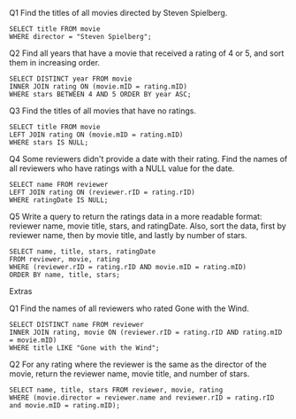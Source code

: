Q1
Find the titles of all movies directed by Steven Spielberg.
```
SELECT title FROM movie
WHERE director = "Steven Spielberg";
```

Q2
Find all years that have a movie that received a rating of 4 or 5, and sort them in increasing order.
```
SELECT DISTINCT year FROM movie
INNER JOIN rating ON (movie.mID = rating.mID)
WHERE stars BETWEEN 4 AND 5 ORDER BY year ASC;
```

Q3
Find the titles of all movies that have no ratings.
```
SELECT title FROM movie
LEFT JOIN rating ON (movie.mID = rating.mID)
WHERE stars IS NULL;
```

Q4
Some reviewers didn't provide a date with their rating. Find the names of all reviewers who have ratings with a NULL value for the date.
```
SELECT name FROM reviewer
LEFT JOIN rating ON (reviewer.rID = rating.rID)
WHERE ratingDate IS NULL;
```

Q5
Write a query to return the ratings data in a more readable format: reviewer name, movie title, stars, and ratingDate. Also, sort the data, first by reviewer name, then by movie title, and lastly by number of stars.
```
SELECT name, title, stars, ratingDate
FROM reviewer, movie, rating
WHERE (reviewer.rID = rating.rID AND movie.mID = rating.mID)
ORDER BY name, title, stars;
```

Extras

Q1
Find the names of all reviewers who rated Gone with the Wind.
```
SELECT DISTINCT name FROM reviewer
INNER JOIN rating, movie ON (reviewer.rID = rating.rID AND rating.mID = movie.mID)
WHERE title LIKE "Gone with the Wind";
```

Q2
For any rating where the reviewer is the same as the director of the movie, return the reviewer name, movie title, and number of stars.
```
SELECT name, title, stars FROM reviewer, movie, rating
WHERE (movie.director = reviewer.name and reviewer.rID = rating.rID and movie.mID = rating.mID);
```